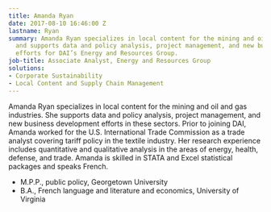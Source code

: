 ```yaml
---
title: Amanda Ryan
date: 2017-08-10 16:46:00 Z
lastname: Ryan
summary: Amanda Ryan specializes in local content for the mining and oil and gas industries
  and supports data and policy analysis, project management, and new business development
  efforts for DAI’s Energy and Resources Group.
job-title: Associate Analyst, Energy and Resources Group
solutions:
- Corporate Sustainability
- Local Content and Supply Chain Management
---
```


Amanda Ryan specializes in local content for the mining and oil and gas industries. She supports data and policy analysis, project management, and new business development efforts in these sectors. Prior to joining DAI, Amanda worked for the U.S. International Trade Commission as a trade analyst covering tariff policy in the textile industry. Her research experience includes quantitative and qualitative analysis in the areas of energy, health, defense, and trade. Amanda is skilled in STATA and Excel statistical packages and speaks French.

* M.P.P., public policy, Georgetown University
* B.A., French language and literature and economics, University of Virginia